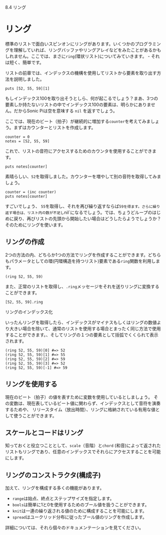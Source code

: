 8.4 リング

# リング

標準のリストで面白いスピンオンにリングがあります。いくつかのプログラミングを理解していれば、リングバッファやリングアレイなどをみたことがあるかもしれません。ここでは、まさに`ring`(環状リスト)についてみていきます。 - それは短く、簡単です。

リストの前章では、インデックスの機構を使用してリストから要素を取り出す方法を説明しました。

```
puts [52, 55, 59][1]
```

もしインデックス100を取り出そうとしら、何が起こるでしょう？まあ、3つの要素しか持たないリストの中でインデックス100の要素は、明らかにありません。だからSonic Piは空を意味する `nil` を返すでしょう。

ここでは、現在のビート（拍子）が継続的に増加する`counter`を考えてみましょう。まずはカウンターとリストを作成します。

```
counter = 0
notes = [52, 55, 59]
```

これで、リストの音符にアクセスするためのカウンタを使用することができます。

```
puts notes[counter]
```

素晴らしい、`52`を取得しました。カウンターを増やして別の音符を取得してみましょう。

```
counter = (inc counter)
puts notes[counter]
```

すごいでしょう、 `55`を取得し、それを再び繰り返すならば`59を得ます。さらに繰り返す場合は、リスト内の数が不足し`nil`になるでしょう。では、ちょうどループのはじめに戻り、再びリストの先頭から開始したい場合はどうしたらようでしょうか？そのためにリングを使います。

## リングの作成

2つの方法の内、どちらか1つの方法でリングを作成することができます。どちらもパラメータとしての環(円環構造を持つリスト)要素である`ring`関数を利用します。

```
(ring 52, 55, 59)
```

また、正常のリストを取得し、`.ring`メッセージをそれを送りリングに変換することができます。

```
[52, 55, 59].ring
```

リングのインデックス化

いったんリングを取得したら、インデックスがマイナスもしくはリングの数値より大きい場合を除いて、通常のリストを使用する場合とまったく同じ方法で使用することができます。、そしてリングの１つの要素として括弧でくくられて表示されます。

```
(ring 52, 55, 59)[0] #=> 52
(ring 52, 55, 59)[1] #=> 55
(ring 52, 55, 59)[2] #=> 59
(ring 52, 55, 59)[3] #=> 52
(ring 52, 55, 59)[-1] #=> 59
```

## リングを使用する

現在のビート（拍子）の値を表すために変数を使用しているとしましょう​​。
その変数は、現在表しているビート値に関わらず、インデックスとして音符を演奏するためや、
リリースタイム（放出時間）、リングに格納されている有用な値として使うことができます。

## スケールとコードはリング

知っておくと役立つこととして、`scale`（音階）と`chord` (和音)によって返されたリストもリングであり、任意のインデックスでそれらにアクセスすることを可能にします。

## リングのコンストラクタ(構成子)

加えて、リングを構成する多くの機能があります。

* `range`は始点、終点とステップサイズを指定します。
* `bools`は簡単に1と0を使用するためのブール値を扱うことができます。
* `knit`は一連の繰り返される値のために構成することを可能にします。
* `spread`はユークリッド分布に従ったブール値のリングを作成します。

詳細については、それら個々のドキュメンテーションを見てください。
